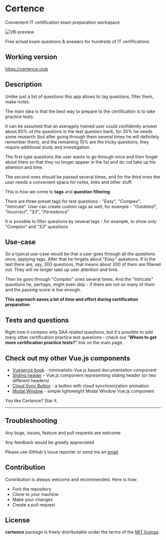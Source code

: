 # Certence

Convenient IT certification exam preparation workspace

![VB-preview](https://imgur.com/AZmw8gA.jpg)

Free actual exam questions & answers for hundreds of IT certifications

## Working version

<a href="https://certence.club" target="_blank">https://certence.club</a>

## Description

Unlike just a list of questions this app allows to tag questions, filter them, make notes.

The main idea is that the best way to prepare to the certification is to take practice tests.

It can be assumed that an averagely trained user could confidently answer about 60% of the questions in the test question bank, for 30% he needs some research (but after going through them several times he will definitely remember them), and the remaining 10% are the tricky questions, they require additional study and investigation.

The first type questions the user wants to go through once and then forget about them so that they no longer appear in the list and do not take up his attention and time.

The second ones should be passed several times, and for the third ones the user needs a convenient space for notes, links and other stuff.

This is how we come to **tags** and **question filtering**

There are three preset tags for test questions - "*Easy*", "*Complex*", "*Intricate*". User can create custom tags as well, for example - "*Outdated*", "*Incorrect*", "*S3*", "*Persistence*"

It is possible to filter questions by several tags - for example, to show only "*Complex*" and "*S3*" questions

## Use-case

So a typical use-case would be that a user goes through all the questions once, applying tags. After that he forgets about "*Easy*" questions. If in the test there are, say, 300 questions, that means about 200 of them are filtered out. They will no longer take up user attention and time.

Then he goes through "*Complex*" ones several times. And the "*Intricate*" questions he, perhaps, might even skip - if there are not so many of them and the passing score is low enough.

**This approach saves a lot of time and effort during certification preparation**

## Tests and questions

Right now it contains only SAA related questions, but it's possible to add many other certification practice test questions - check out "**Where to get more certification practice tests?**" link on the main page.



## Check out my other Vue.js components

- <a href="https://github.com/altrusl/vuesence-book" target="_blank">Vuesence book</a> - minimalistic Vue.js based documentation component
- <a href="https://github.com/altrusl/vuesence-sliding-header" target="_blank">Sliding header</a> - Vue.js component representing sliding header (or two different headers)
- <a href="https://github.com/altrusl/vuesence-cloud-sync-button" target="_blank">Cloud Sync Button</a> - a button with cloud synchronization animation
- <a href="https://github.com/altrusl/vuesence-modal-window" target="_blank">Modal Window</a> - simple lightweight Modal Window Vue.js component

You like Certence? Star it.

-------

## Troubleshooting

Any bugs, issues, feature and pull requests are welcome

Any feedback would be greatly appreciated

Please use GitHub's issue reporter or send me an <a href="mailto:ruslan.makarov@gmail.com">email</a>


## Contribution

Contribution is always welcome and recommended. Here is how:

-   Fork the repository
-   Clone to your machine
-   Make your changes
-   Create a pull request

## License

**certence** package is freely distributable under the terms of the [MIT license](LICENSE).


